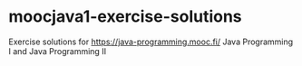 # moocjava1-exercise-solutions
Exercise solutions for https://java-programming.mooc.fi/ Java Programming I and Java Programming II
